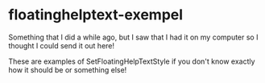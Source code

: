 # floatinghelptext-exempel

Something that I did a while ago, but I saw that I had it on my computer so I thought I could send it out here!

These are examples of SetFloatingHelpTextStyle if you don't know exactly how it should be or something else!
